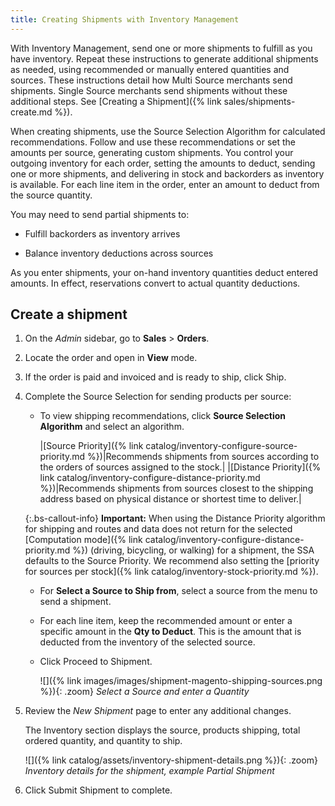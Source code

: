 ```yaml
---
title: Creating Shipments with Inventory Management
---
```


With Inventory Management, send one or more shipments to fulfill as you have inventory. Repeat these instructions to generate additional shipments as needed, using recommended or manually entered quantities and sources. These instructions detail how Multi Source merchants send shipments. Single Source merchants send shipments without these additional steps. See [Creating a Shipment]({% link sales/shipments-create.md %}).

When creating shipments, use the Source Selection Algorithm for calculated recommendations. Follow and use these recommendations or set the amounts per source, generating custom shipments. You control your outgoing inventory for each order, setting the amounts to deduct, sending one or more shipments, and delivering in stock and backorders as inventory is available. For each line item in the order, enter an amount to deduct from the source quantity.

You may need to send partial shipments to:

- Fulfill backorders as inventory arrives

- Balance inventory deductions across sources

As you enter shipments, your on-hand inventory quantities deduct entered amounts. In effect, reservations convert to actual quantity deductions.

## Create a shipment

1. On the _Admin_ sidebar, go to **Sales** > **Orders**.

1. Locate the order and open in **View** mode.

1. If the order is paid and invoiced and is ready to ship, click <span class="btn">Ship</span>.

1. Complete the Source Selection for sending products per source:

   - To view shipping recommendations, click **Source Selection Algorithm** and select an algorithm.

      |[Source Priority]({% link catalog/inventory-configure-source-priority.md %})|Recommends shipments from sources according to the orders of sources assigned to the stock.|
      |[Distance Priority]({% link catalog/inventory-configure-distance-priority.md %})|Recommends shipments from sources closest to the shipping address based on physical distance or shortest time to deliver.|

    {:.bs-callout-info}
    **Important:** When using the Distance Priority algorithm for shipping and routes and data does not return for the selected [Computation mode]({% link catalog/inventory-configure-distance-priority.md %}) (driving, bicycling, or walking) for a shipment, the SSA defaults to the Source Priority. We recommend also setting the [priority for sources per stock]({% link catalog/inventory-stock-priority.md %}).

   - For  **Select a Source to Ship from**, select a source from the menu to send a shipment.

   - For each line item, keep the recommended amount or enter a specific amount in the **Qty to Deduct**. This is the amount that is deducted from the inventory of the selected source.

   - Click <span class="btn">Proceed to Shipment</span>.

      ![]({% link images/images/shipment-magento-shipping-sources.png %}){: .zoom}
      _Select a Source and enter a Quantity_

1. Review the _New Shipment_ page to enter any additional changes.

   The Inventory section displays the source, products shipping, total ordered quantity, and quantity to ship.

   ![]({% link catalog/assets/inventory-shipment-details.png %}){: .zoom}
   _Inventory details for the shipment, example Partial Shipment_

1. Click <span class="btn">Submit Shipment</span> to complete.
